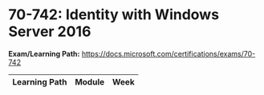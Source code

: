 # 70-742: Identity with Windows Server 2016

**Exam/Learning Path:** https://docs.microsoft.com/certifications/exams/70-742

| **Learning Path** | **Module** | **Week** |
|-|-|-|
